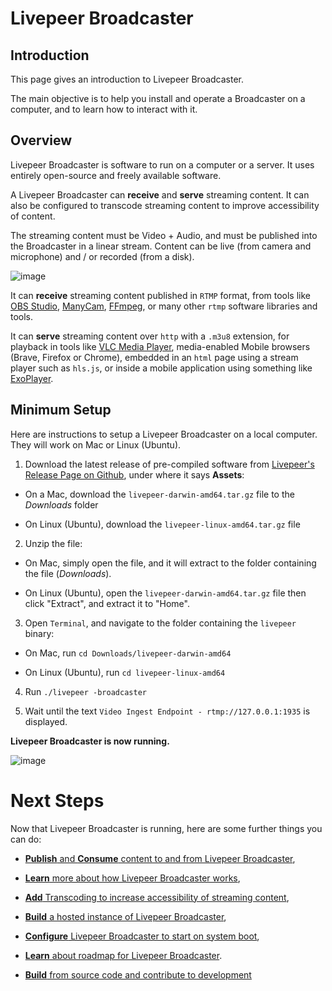 # Livepeer Broadcaster

## Introduction

This page gives an introduction to Livepeer Broadcaster.

The main objective is to help you install and operate a Broadcaster on a computer, and to learn how to interact with it.

## Overview

Livepeer Broadcaster is software to run on a computer or a server. It uses entirely open-source and freely available software.

A Livepeer Broadcaster can **receive** and **serve** streaming content. It can also be configured to transcode streaming content to improve accessibility of content.

The streaming content must be Video + Audio, and must be published into the Broadcaster in a linear stream. Content can be live (from camera and microphone) and / or recorded (from a disk).

![image](https://user-images.githubusercontent.com/2212651/112745744-4479db80-8fc8-11eb-9ace-0c77ee9bf438.png)

It can **receive** streaming content published in `RTMP` format, from tools like [OBS Studio](https://obsproject.com/), [ManyCam](https://manycam.com/), [FFmpeg](https://www.ffmpeg.org/), or many other `rtmp` software libraries and tools.

It can **serve** streaming content over `http` with a `.m3u8` extension, for playback in tools like [VLC Media Player](https://www.videolan.org/vlc/index.html), media-enabled Mobile browsers (Brave, Firefox or Chrome), embedded in an `html` page using a stream player such as `hls.js`, or inside a mobile application using something like [ExoPlayer](https://exoplayer.dev/).

## Minimum Setup

Here are instructions to setup a Livepeer Broadcaster on a local computer. They will work on Mac or Linux (Ubuntu). 

1. Download the latest release of pre-compiled software from [Livepeer's Release Page on Github](https://github.com/livepeer/go-livepeer/releases), under where it says **Assets**:

- On a Mac, download the `livepeer-darwin-amd64.tar.gz` file to the _Downloads_ folder

- On Linux (Ubuntu), download the `livepeer-linux-amd64.tar.gz` file

2. Unzip the file:

- On Mac, simply open the file, and it will extract to the folder containing the file (_Downloads_).

- On Linux (Ubuntu), open the `livepeer-darwin-amd64.tar.gz` file then click "Extract", and extract it to "Home".

3. Open `Terminal`, and navigate to the folder containing the `livepeer` binary:

- On Mac, run `cd Downloads/livepeer-darwin-amd64`

- On Linux (Ubuntu), run `cd livepeer-linux-amd64`

4. Run `./livepeer -broadcaster`

5. Wait until the text `Video Ingest Endpoint - rtmp://127.0.0.1:1935` is displayed.

**Livepeer Broadcaster is now running.**

![image](https://user-images.githubusercontent.com/2212651/79856413-f177cb80-83e9-11ea-8ece-ac1f9c143f08.png)

# Next Steps

Now that Livepeer Broadcaster is running, here are some further things you can do:

- [**Publish** and **Consume** content to and from Livepeer Broadcaster](#publish-and-consume-content),

- [**Learn** more about how Livepeer Broadcaster works](#architecture-summary),

- [**Add** Transcoding to increase accessibility of streaming content](#transcoding),

- [**Build** a hosted instance of Livepeer Broadcaster](#hosted-setup),

- [**Configure** Livepeer Broadcaster to start on system boot](#start-on-system-boot),

- [**Learn** about roadmap for Livepeer Broadcaster](#roadmap).

- [**Build** from source code and contribute to development](https://github.com/livepeer/go-livepeer/blob/master/doc/install.md)
